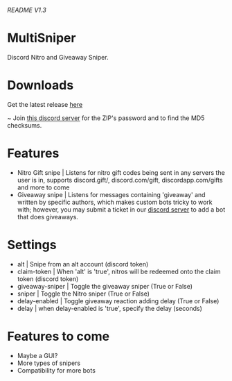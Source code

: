 *README V1.3*
# MultiSniper
Discord Nitro and Giveaway Sniper.

# Downloads
Get the latest release [here](https://github.com/Pr0xyblade/MultiSniper/releases/latest)

~ Join [this discord server](https://discord.gg/MdxAADV) for the ZIP's password and to find the MD5 checksums.

# Features
- Nitro Gift snipe | Listens for nitro gift codes being sent in any servers the user is in, supports discord.gift/, discord.com/gift, discordapp.com/gifts and more to come
- Giveaway snipe | Listens for messages containing 'giveaway' and written by specific authors, which makes custom bots tricky to work with; however, you may submit a ticket in our [discord server](https://discord.gg/aKzQxjy) to add a bot that does giveaways.

# Settings
- alt | Snipe from an alt account (discord token)
- claim-token | When 'alt' is 'true', nitros will be redeemed onto the claim token (discord token)
- giveaway-sniper | Toggle the giveaway sniper (True or False)
- sniper | Toggle the Nitro sniper (True or False)
- delay-enabled | Toggle giveaway reaction adding delay (True or False)
- delay | when delay-enabled is 'true', specify the delay (seconds)

# Features to come
- Maybe a GUI?
- More types of snipers
- Compatibility for more bots
